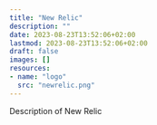 ```yaml
---
title: "New Relic"
description: ""
date: 2023-08-23T13:52:06+02:00
lastmod: 2023-08-23T13:52:06+02:00
draft: false
images: []
resources:
- name: "logo"
  src: "newrelic.png"
---
```

Description of New Relic
